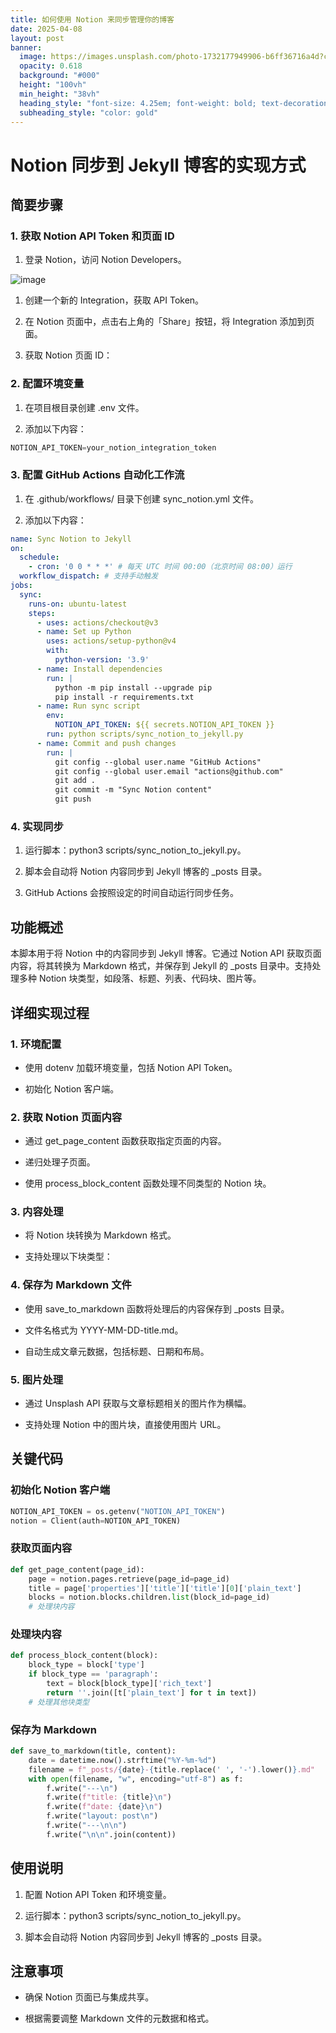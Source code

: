 ```yaml
---
title: 如何使用 Notion 来同步管理你的博客
date: 2025-04-08
layout: post
banner:
  image: https://images.unsplash.com/photo-1732177949906-b6ff36716a4d?crop=entropy&cs=tinysrgb&fit=max&fm=jpg&ixid=M3w2OTIwMzJ8MHwxfHJhbmRvbXx8fHx8fHx8fDE3NDQwNzY0MTh8&ixlib=rb-4.0.3&q=80&w=1080
  opacity: 0.618
  background: "#000"
  height: "100vh"
  min_height: "38vh"
  heading_style: "font-size: 4.25em; font-weight: bold; text-decoration: underline"
  subheading_style: "color: gold"
---
```


# Notion 同步到 Jekyll 博客的实现方式

## 简要步骤

### 1. 获取 Notion API Token 和页面 ID

1. 登录 Notion，访问 Notion Developers。

![image](https://prod-files-secure.s3.us-west-2.amazonaws.com/a7a0cc5a-89b9-4cda-8686-1fba0ca52f40/d19c1afe-dea5-4312-9333-786b0ba83054/image.png?X-Amz-Algorithm=AWS4-HMAC-SHA256&X-Amz-Content-Sha256=UNSIGNED-PAYLOAD&X-Amz-Credential=ASIAZI2LB466RVRINBSM%2F20250408%2Fus-west-2%2Fs3%2Faws4_request&X-Amz-Date=20250408T014018Z&X-Amz-Expires=3600&X-Amz-Security-Token=IQoJb3JpZ2luX2VjEO%2F%2F%2F%2F%2F%2F%2F%2F%2F%2F%2FwEaCXVzLXdlc3QtMiJHMEUCIA4kQLmAUFG8Igq8QQiIqlzgcqTqRD6KBufWHj6ciuxtAiEA6o5qd1L69StlC%2FvwiS7u90UoHYATXeYX5uEB30HitMoq%2FwMIaBAAGgw2Mzc0MjMxODM4MDUiDAOJ3Az0DKaHQnzuHCrcAxzOfpAKPvl70IbTI5j19Cap0vKRD7iZ15tcLCmdfejhQfWTSaR5NXssUFNdQYHD%2BPZTygJfL5ygbGDs%2FPtEcka%2FjJ6KMLIcAZIukOZzROR27h%2BH19ImMNm88RC6%2Bt2aA7tUDK5XRG6%2Bb%2BHCxj4beYIxdIolUN%2BFIGaJ2WH3HbsH5B9hQfL05wSPy5JUH%2BHhhCcYumDrAg38SZhf8sC6xSoL60wF68Xl3S0NRj5pF88sb%2FL82a00RYh7CLQFvy7C2SkOoTQz6sW%2BkOReQ6gP%2B5zj6qRid9ArMXwpRGhPXSvdelciIZ8YVF5Xc6D%2BIyRsAMx0lAOPRv86lm8Ln3UuFs5Kkf56zS5haFhjx9%2FqCI3ucnFjWAKPydW7p5UKYTyYEDuVaOIREpLIxXpJc%2BUMY5zBTqMTcMegDrHaAKTFwbKNVJTAaMs%2BjEZFfufbiAShQiQuNKCQF%2BXCDTM6WSDC8XN8LS2%2BfXzE5Ku5GkqreZezduG3csXW5qeE2q8VsQu49IBNcc9CZnSclDT7POwzqSuKUqC%2FSA71uOkHDecu4fZJzAzDHBpYQucfvxVXsR5LvgL8OZX%2Bm0yiQJj84NkK1qjVqhvBNjk4nJojIEJdlh2HnXhPVQtMslBdflolMJC60b8GOqUBfP%2BfZSMRJszeVWdXz5IwBivn50RFqa%2FB5i5wPwH%2BNDYuzvw1eg48hpovlb%2BFIF228yeUvTpOmDUODNdgn019XSLwMwcwxz86Qfqx5hU7Qj6yR7gmj5ebIB5ovW2a1%2FqbHSyea1Ido6xfDMiuQiHG%2F53INhq0RovdKkhaqYsyeRrDv6F2a6DORrhSdpA6VinvG%2BJt3UJTl5cZDbQKLe7p7HnDUpj%2B&X-Amz-Signature=b0d21971babb63757a92db620f67fa7356bf81df3fe84d6dea7fa129770f4436&X-Amz-SignedHeaders=host&x-id=GetObject)

1. 创建一个新的 Integration，获取 API Token。

1. 在 Notion 页面中，点击右上角的「Share」按钮，将 Integration 添加到页面。

1. 获取 Notion 页面 ID：


### 2. 配置环境变量

1. 在项目根目录创建 .env 文件。

1. 添加以下内容：

```javascript
NOTION_API_TOKEN=your_notion_integration_token
```

### 3. 配置 GitHub Actions 自动化工作流

1. 在 .github/workflows/ 目录下创建 sync_notion.yml 文件。

1. 添加以下内容：

```yaml
name: Sync Notion to Jekyll
on:
  schedule:
    - cron: '0 0 * * *' # 每天 UTC 时间 00:00（北京时间 08:00）运行
  workflow_dispatch: # 支持手动触发
jobs:
  sync:
    runs-on: ubuntu-latest
    steps:
      - uses: actions/checkout@v3
      - name: Set up Python
        uses: actions/setup-python@v4
        with:
          python-version: '3.9'
      - name: Install dependencies
        run: |
          python -m pip install --upgrade pip
          pip install -r requirements.txt
      - name: Run sync script
        env:
          NOTION_API_TOKEN: ${{ secrets.NOTION_API_TOKEN }}
        run: python scripts/sync_notion_to_jekyll.py
      - name: Commit and push changes
        run: |
          git config --global user.name "GitHub Actions"
          git config --global user.email "actions@github.com"
          git add .
          git commit -m "Sync Notion content"
          git push
```

### 4. 实现同步

1. 运行脚本：python3 scripts/sync_notion_to_jekyll.py。

1. 脚本会自动将 Notion 内容同步到 Jekyll 博客的 _posts 目录。

1. GitHub Actions 会按照设定的时间自动运行同步任务。

## 功能概述

本脚本用于将 Notion 中的内容同步到 Jekyll 博客。它通过 Notion API 获取页面内容，将其转换为 Markdown 格式，并保存到 Jekyll 的 _posts 目录中。支持处理多种 Notion 块类型，如段落、标题、列表、代码块、图片等。

## 详细实现过程

### 1. 环境配置

- 使用 dotenv 加载环境变量，包括 Notion API Token。

- 初始化 Notion 客户端。

### 2. 获取 Notion 页面内容

- 通过 get_page_content 函数获取指定页面的内容。

- 递归处理子页面。

- 使用 process_block_content 函数处理不同类型的 Notion 块。

### 3. 内容处理

- 将 Notion 块转换为 Markdown 格式。

- 支持处理以下块类型：


### 4. 保存为 Markdown 文件

- 使用 save_to_markdown 函数将处理后的内容保存到 _posts 目录。

- 文件名格式为 YYYY-MM-DD-title.md。

- 自动生成文章元数据，包括标题、日期和布局。

### 5. 图片处理

- 通过 Unsplash API 获取与文章标题相关的图片作为横幅。

- 支持处理 Notion 中的图片块，直接使用图片 URL。

## 关键代码

### 初始化 Notion 客户端

```python
NOTION_API_TOKEN = os.getenv("NOTION_API_TOKEN")
notion = Client(auth=NOTION_API_TOKEN)
```

### 获取页面内容

```python
def get_page_content(page_id):
    page = notion.pages.retrieve(page_id=page_id)
    title = page['properties']['title']['title'][0]['plain_text']
    blocks = notion.blocks.children.list(block_id=page_id)
    # 处理块内容
```

### 处理块内容

```python
def process_block_content(block):
    block_type = block['type']
    if block_type == 'paragraph':
        text = block[block_type]['rich_text']
        return ''.join([t['plain_text'] for t in text])
    # 处理其他块类型
```

### 保存为 Markdown

```python
def save_to_markdown(title, content):
    date = datetime.now().strftime("%Y-%m-%d")
    filename = f"_posts/{date}-{title.replace(' ', '-').lower()}.md"
    with open(filename, "w", encoding="utf-8") as f:
        f.write("---\n")
        f.write(f"title: {title}\n")
        f.write(f"date: {date}\n")
        f.write("layout: post\n")
        f.write("---\n\n")
        f.write("\n\n".join(content))
```

## 使用说明

1. 配置 Notion API Token 和环境变量。

1. 运行脚本：python3 scripts/sync_notion_to_jekyll.py。

1. 脚本会自动将 Notion 内容同步到 Jekyll 博客的 _posts 目录。

## 注意事项

- 确保 Notion 页面已与集成共享。

- 根据需要调整 Markdown 文件的元数据和格式。